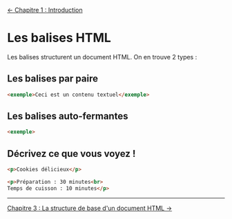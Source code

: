 [← Chapitre 1 : Introduction](001-chapitre-introduction.md)

Les balises HTML
===

Les balises structurent un document HTML. On en trouve 2 types :

Les balises par paire
---

```html
<exemple>Ceci est un contenu textuel</exemple>
```

Les balises auto-fermantes
---

```html
<exemple>
```

Décrivez ce que vous voyez !
---

```html
<p>Cookies délicieux</p>

<p>Préparation : 30 minutes<br>
Temps de cuisson : 10 minutes</p>
```

---

[Chapitre 3 : La structure de base d'un document HTML →](003-chapitre-la-structure-de-base-dun-document-html.md)
